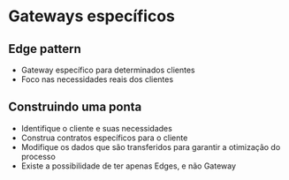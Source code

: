 # Gateways específicos

## Edge pattern

- Gateway específico para determinados clientes
- Foco nas necessidades reais dos clientes

## Construindo uma ponta

- Identifique o cliente e suas necessidades
- Construa contratos específicos para o cliente
- Modifique os dados que são transferidos para garantir a otimização do processo
- Existe a possibilidade de ter apenas Edges, e não Gateway
